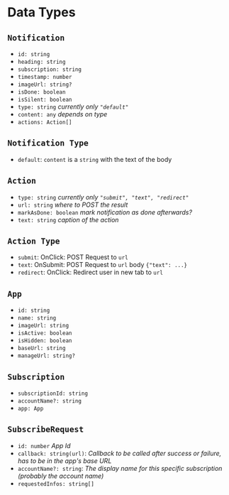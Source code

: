 # Data Types
## `Notification`
  - `id: string`
  - `heading: string` 
  - `subscription: string`
  - `timestamp: number` 
  - `imageUrl: string?`
  - `isDone: boolean` 
  - `isSilent: boolean` 
  - `type: string` _currently only `"default"`_ 
  - `content: any` _depends on type_ 
  - `actions: Action[]` 
  
## `Notification Type`
  - `default`: `content` is a `string` with the text of the body
  
## `Action`
  - `type: string` _currently only `"submit", "text", "redirect"`_
  - `url: string` _where to POST the result_
  - `markAsDone: boolean` _mark notification as done afterwards?_
  - `text: string` _caption of the action_
 
## `Action Type`
  - `submit`: OnClick: POST Request to `url`
  - `text`: OnSubmit: POST Request to `url` body `{"text": ...}`
  - `redirect`: OnClick: Redirect user in new tab to `url`
  
## `App`
  - `id: string`
  - `name: string`
  - `imageUrl: string`
  - `isActive: boolean`
  - `isHidden: boolean`
  - `baseUrl: string`
  - `manageUrl: string?`
  
## `Subscription`
  - `subscriptionId: string`
  - `accountName?: string`
  - `app: App`

## `SubscribeRequest`
  - `id: number` _App Id_
  - `callback: string(url)`: _Callback to be called after success or failure, has to be in the app's base URL_
  - `accountName?: string`: _The display name for this specific subscription (probably the account name)_
  - `requestedInfos: string[]`
 
